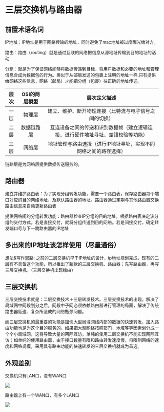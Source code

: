 # 三层交换机与路由器


## 前置术语名词

IP地址：IP地址是用于网络传输的地址，同时避免了mac地址被过度曝光给对方，

路由：路由（routing）就是通过互联的网络把信息从源地址传输到目的地址的活动

分组：就是为了保证网络能够将数据传递到目标，将用户数据和必要的地址和管理信息合成为数据包的行为。类似于从邮局发送的包裹上注明的地址一样,只有提供给网络这些信息，网络（邮局）才能把分组（包裹）往正确的地址传送。

|层次|OSI的两层模型|层次定义描述|
|:-:|:-:|:-:
|一层|物理层|建立、维护、断开物理连接（比特流与电子信号之间的切换）
|二层|数据链路层|互连设备之间的传送和识别数据帧（建立逻辑连接、进行硬件地址寻址、差错校验等功能）|
|三层|网络层|地址管理与路由选择（进行IP地址寻址，实现不同网络之间的路径选择）|



链路层是为网络层提供数据传送服务的，


## 路由器

建立并维护路由表：为了实现分组转发功能，需要一个路由表，保存路由器每个端口对应的目的网络地址，及默认路由器的地址。路由器通过定期与其他路由器交换路由信息来自动更新路由表

提供网络间的分组转发功能：路由器检查IP分组的目的地址，根据路由表决定该分组的交付方式。若是直接交付，就将分组传送到目的网络。若是间接交付，确定转发端口号与下一跳路由器的IP地址



## 多出来的IP地址该怎样使用（尽量通俗）


想法&写作思路: 之前的二层交换机早于IP地址的设计，ip地址规划完成，现有的二层有不具备这个功能，所以推出了新款的三层交换机、路由器；先写路由器，再写三层交换机。（三层交换机出现缘由）



## 三层交换机

三层交换技术就是：二层交换技术＋三层转发技术。三层交换技术的出现，解决了局域网中网段划分之后，网段中子网必须依赖路由器进行管理的局面，解决了传统路由器低速、复杂所造成的网络瓶颈问题。

而三层交换机的最重要的功能是加快大型局域网络内部的数据的快速转发，加入路由功能也是为这个目的服务的。如果把大型网络按照部门，地域等等因素划分成一个个小局域网，这将导致大量的网际互访，单纯的使用二层交换机不能实现网际互访；如单纯的使用路由器，由于接口数量有限和路由转发速度慢，将限制网络的速度和网络规模，采用具有路由功能的快速转发的三层交换机就成为首选。




## 外观差别

交换机只有LAN口，没有WAN口

![](https://i.postimg.cc/SKwKxB12/Snipaste-2019-07-24-21-18-36.png)

路由器上有一个WAN口，有多个LAN口

![](https://i.postimg.cc/wxPLLWT7/2019-07-30-170044.png)



